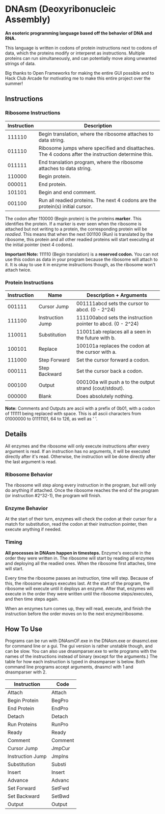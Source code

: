 # DNAsm (Deoxyribonucleic Assembly)

**An esoteric programming language based off the behavior of DNA and RNA.**

This language is written in codons of protein instructions next to codons of data, which the proteins modify or interperet as instructions. Multiple proteins can run simultaneously, and can potentially move along unwanted strings of data.

Big thanks to Open Frameworks for making the entire GUI possible and to Hack Club Arcade for motivating me to make this entire project over the summer!

## Instructions

### Ribosome Instructions

| Instruction | Description |
|-------------|-------------|
| 111110      | Begin translation, where the ribosome attaches to data string. |
| 011110      | Ribosome jumps where specified and disattaches. The 4 codons after the instruction determine this. |
| 011111      | End translation program, where the ribosome attaches to data string. |
| 110000      | Begin protein. |
| 000011      | End protein. |
| 101101      | Begin and end comment. |
| 001100      | Run all readied proteins. The next 4 codons are the protein(s) initial cursor. |

The codon after 110000 (Begin protein) is the proteins **marker**. This identifies the protein. If a marker is ever seen when the ribosome is attached but not writing to a protein, the corresponding protein will be *readied*. This means that when the next 001100 (Run) is translated by the ribosome, this protein and all other readied proteins will start executing at the initial pointer (next 4 codons).

**Important Note:** 111110 (Begin translation) is a **reserved codon.** You can not use this codon as data in your program because the ribosome will attach to it. It is okay to use it in enzyme instructions though, as the ribosome won't attach twice.

### Protein Instructions

| Instruction | Name | Description + Arguments |
|-------------|------|-------------------------|
| 001111      | Cursor Jump | 001111abcd sets the cursor to abcd. (0 - 2^24) |
| 111100      | Instruction Jump | 111100abcd sets the instruction pointer to abcd. (0 - 2^24) |
| 110011      | Substitution | 110011ab replaces all a seen in the future with b. |
| 100101      | Replace | 100101a replaces the codon at the cursor with a. |
| 111000      | Step Forward | Set the cursor forward a codon. |
| 000111      | Step Backward | Set the cursor back a codon. |
| 000100      | Output | 000100a will push a to the output strand (cout/stdout). |
| 000000      | Blank | Does absolutely nothing. |

**Note:** Comments and Outputs are ascii with a prefix of 0b01, with a codon of 111111 being replaced with space. This is all ascii characters from 01000000 to 01111101, 64 to 126, as well as ' '.

## Details

All enzymes and the ribosome will only execute instructions after every argument is read. If an instruction has no arguments, it will be executed directly after it's read. Otherwise, the instruction will be done directly after the last argument is read.

### Ribosome Behavior

The ribosome will step along every instruction in the program, but will only do anything if attached. Once the ribosome reaches the end of the program (or instruction #2^32-1), the program will finish.

### Enzyme Behavior

At the start of their turn, enzymes will check the codon at their cursor for a match for substitution, read the codon at their instruction pointer, then execute anything if needed.

### Timing

**All processes in DNAsm happen in timesteps.** Enzyme's execute in the order they were written in. The ribosome will start by reading all enzymes and deploying all the readied ones. When the ribosome first attaches, time will start.

Every time the ribosome passes an instruction, time will step. Because of this, the ribosome always executes last. At the start of the program, the ribosome will execute until it deploys an enzyme. After that, enzymes will execute in the order they were written until the ribosome steps/executes, and then time steps again.

When an enzymes turn comes up, they will read, execute, and finish the instruction before the order moves on to the next enzyme/ribosome.

## How To Use

Programs can be run with DNAsmOF.exe in the DNAsm.exe or dnasmcl.exe for command line or a gui. The gui version is rather unstable though, and can be slow. You can also use dnasmparser.exe to write programs with the names of the instructions instead of binary (except for the arguments.) The table for how each instruction is typed in dnasmparser is below. Both command line programs accept arguments, dnasmcl with 1 and dnasmparser with 2.

| Instruction | Code |
|-------------|------|
| Attach | Attach |
| Begin Protein | BegPro |
| End Protein | EndPro |
| Detach | Detach |
| Run Proteins | RunPro |
| Ready | Ready  |
| Comment | Comment |
| Cursor Jump | JmpCur |
| Instruction Jump | JmpIns |
| Substitution | Substi |
| Insert | Insert |
| Advance | Advanc |
| Set Forward | SetFwd |
| Set Backward | SetBwd |
| Output | Output |
